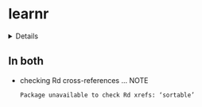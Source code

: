 # learnr

<details>

* Version: 0.11.2
* GitHub: https://github.com/rstudio/learnr
* Source code: https://github.com/cran/learnr
* Date/Publication: 2022-11-08 14:20:17 UTC
* Number of recursive dependencies: 89

Run `revdepcheck::revdep_details(, "learnr")` for more info

</details>

## In both

*   checking Rd cross-references ... NOTE
    ```
    Package unavailable to check Rd xrefs: ‘sortable’
    ```

